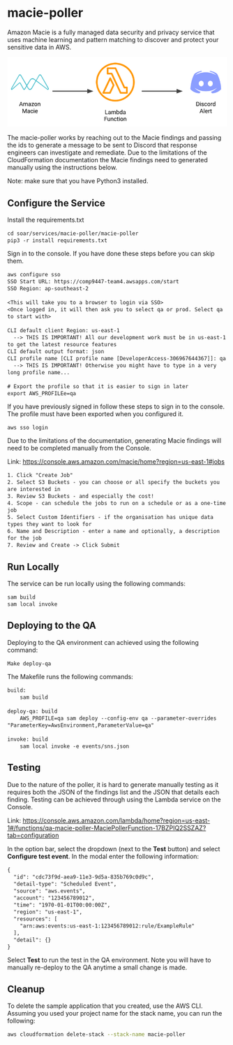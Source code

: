 # macie-poller

Amazon Macie is a fully managed data security and privacy service that uses machine learning and pattern matching to discover and protect your sensitive data in AWS.

![picture](img/macie-poller_diagram.png)

The macie-poller works by reaching out to the Macie findings and passing the ids to generate a message to be sent to Discord that response engineers can investigate and remediate. Due to the limitations of the CloudFormation documentation the Macie findings need to generated manually using the instructions below. 

Note: make sure that you have Python3 installed.

## Configure the Service

Install the requirements.txt
```
cd soar/services/macie-poller/macie-poller
pip3 -r install requirements.txt
```

Sign in to the console. If you have done these steps before you can skip them.
```
aws configure sso
SSO Start URL: https://comp9447-team4.awsapps.com/start
SSO Region: ap-southeast-2

<This will take you to a browser to login via SSO>
<Once logged in, it will then ask you to select qa or prod. Select qa to start with>

CLI default client Region: us-east-1 
  --> THIS IS IMPORTANT! All our development work must be in us-east-1 to get the latest resource features
CLI default output format: json
CLI profile name [CLI profile name [DeveloperAccess-306967644367]]: qa
  --> THIS IS IMPORTANT! Otherwise you might have to type in a very long profile name...
  
# Export the profile so that it is easier to sign in later
export AWS_PROFILEe=qa
```

If you have previously signed in follow these steps to sign in to the console. The profile must have been exported when you configured it.
```
aws sso login
```

Due to the limitations of the documentation, generating Macie findings will need to be completed manually from the Console.

Link: https://console.aws.amazon.com/macie/home?region=us-east-1#jobs
```
1. Click "Create Job"
2. Select S3 Buckets - you can choose or all specify the buckets you are interested in
3. Review S3 Buckets - and especially the cost!
4. Scope - can schedule the jobs to run on a schedule or as a one-time job
5. Select Custom Identifiers - if the organisation has unique data types they want to look for
6. Name and Description - enter a name and optionally, a description for the job
7. Review and Create -> Click Submit
```

## Run Locally
The service can be run locally using the following commands:
```
sam build
sam local invoke
```

## Deploying to the QA
Deploying to the QA environment can achieved using the following command:
```
Make deploy-qa
```

The Makefile runs the following commands:
```
build:
	sam build

deploy-qa: build
	AWS_PROFILE=qa sam deploy --config-env qa --parameter-overrides "ParameterKey=AwsEnvironment,ParameterValue=qa"

invoke: build
	sam local invoke -e events/sns.json
```

## Testing 
Due to the nature of the poller, it is hard to generate manually testing as it requires both the JSON of the findings list and the JSON that details each finding. Testing can be achieved through using the Lambda service on the Console.

Link: https://console.aws.amazon.com/lambda/home?region=us-east-1#/functions/qa-macie-poller-MaciePollerFunction-17BZPIQ2SSZAZ?tab=configuration

In the option bar, select the dropdown (next to the **Test** button) and select **Configure test event**. In the modal enter the following information:
```
{
  "id": "cdc73f9d-aea9-11e3-9d5a-835b769c0d9c",
  "detail-type": "Scheduled Event",
  "source": "aws.events",
  "account": "123456789012",
  "time": "1970-01-01T00:00:00Z",
  "region": "us-east-1",
  "resources": [
    "arn:aws:events:us-east-1:123456789012:rule/ExampleRule"
  ],
  "detail": {}
}
```
Select **Test** to run the test in the QA environment. Note you will have to manually re-deploy to the QA anytime a small change is made.

## Cleanup

To delete the sample application that you created, use the AWS CLI. Assuming you used your project name for the stack name, you can run the following:

```bash
aws cloudformation delete-stack --stack-name macie-poller
```
